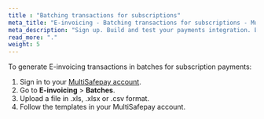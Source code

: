 ```yaml
---
title : "Batching transactions for subscriptions"
meta_title: "E-invoicing - Batching transactions for subscriptions - MultiSafepay Docs"
meta_description: "Sign up. Build and test your payments integration. Explore our products and services. Use our API Reference, SDKs, and wrappers. Get support."
read_more: "."
weight: 5
---
```


To generate E-invoicing transactions in batches for subscription payments:

1. Sign in to your [MultiSafepay account](https://merchant.multisafepay.com).
2. Go to **E-invoicing** > **Batches**. 
3. Upload a file in .xls, .xlsx or .csv format.
4. Follow the templates in your MultiSafepay account.
